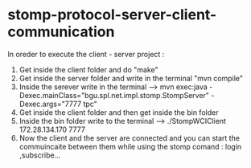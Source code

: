 # stomp-protocol-server-client-communication

In oreder to execute the client - server project :
1. Get inside the client folder and do "make"
2. Get inside the server folder and write in the terminal "mvn compile"
3. Inside the serever write in the terminal -->  mvn exec:java -Dexec.mainClass="bgu.spl.net.impl.stomp.StompServer" -Dexec.args="7777 tpc"
4. Get inside the client folder and then get inside the bin folder  
5. Inside the bin folder write to the terminal --> ./StompWCIClient 172.28.134.170 7777
6. Now the client and the server are connected and you can start the commuincaite between them
 while using the stomp comand : login ,subscribe...

